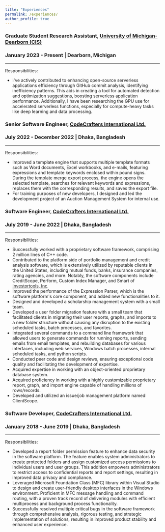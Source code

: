 ```yaml
---
title: "Experiences"
permalink: /experiences/
author_profile: true
---
```



### Graduate Student Research Assistant, [University of Michigan-Dearborn (CIS)](https://umdearborn.edu/cecs/departments/computer-and-information-science)
### January 2023 - Present | Dearborn, Michigan

***
Responsibilities:
- I've actively contributed to enhancing open-source serverless applications efficiency through GitHub commit analysis, identifying inefficiency patterns. This aids in creating a tool for automated detection and optimization suggestions, boosting serverless application performance. Additionally, I have been researching the GPU use for accelerated serverless functions, especially for compute-heavy tasks like deep learning and data processing. 

### Senior Software Engineer, [CodeCrafters International Ltd.](https://www.codecraftersintl.com)
### July 2022 - December 2022 | Dhaka, Bangladesh

***
Responsibilities:
- Improved a template engine that supports multiple template formats such as Word documents, Excel workbooks, and e-mails, featuring expressions and template keywords enclosed within pound signs. During the template merge export process, the engine opens the selected template, searches for relevant keywords and expressions, replaces them with the corresponding results, and saves the export file.
- For training purposes of new developers, I designed and led the development project of an Auction Management System for internal use.


### Software Engineer, [CodeCrafters International Ltd.](https://www.codecraftersintl.com)
### July 2019 - June 2022 | Dhaka, Bangladesh
***
Responsibilities:
- Successfully worked with a proprietary software framework, comprising 2 million lines of C++ code.
- Contributed to the platform side of portfolio management and credit analysis software, which is extensively utilized by reputable clients in the United States, including mutual funds, banks, insurance companies, rating agencies, and more. Notably, the software components include CreditScope, Perform, Custom Index Manager, and Smart of [Investortools, Inc](https://www.invtools.com/).
- Improved the performance of the Expression Parser, which is the software platform's core component, and added new functionalities to it.
- Designed and developed a scholarship management system with a small team.
- Developed a user folder migration feature with a small team that facilitated clients in migrating their user reports, graphs, and imports to a new folder structure without causing any disruption to the existing scheduled tasks, batch processes, and favorites.
- Integrated several commands to a command line framework that allowed users to generate commands for running reports, sending emails from email templates, and rebuilding databases for various interfaces, including web services, Windows batch processes, internal scheduled tasks, and python scripts.
- Conducted peer code and design reviews, ensuring exceptional code quality and facilitating the development of expertise.
- Acquired expertise in working with an object-oriented proprietary database system.
- Acquired proficiency in working with a highly customizable proprietary report, graph, and import engine capable of handling millions of rows/records.
- Developed and utilized an issue/job management platform named ClientScope.

### Software Developer, [CodeCrafters International Ltd.](https://www.codecraftersintl.com)
### January 2018 - June 2019 | Dhaka, Bangladesh

***
Responsibilities:
- Developed a report folder permission feature to enhance data security in the software platform. The feature enables system administrators to create protected folders and assign customized access permissions to individual users and user groups. This addition empowers administrators to restrict access to confidential reports and report settings, resulting in improved data privacy and compliance.
- Leveraged Microsoft Foundation Class (MFC) library within Visual Studio to design and create user-friendly desktop interfaces in the Windows environment. Proficient in MFC message handling and command routing, with a proven track record of delivering modules with efficient multiprocess and background process functionality.
- Successfully resolved multiple critical bugs in the software framework through comprehensive analysis, rigorous testing, and strategic implementation of solutions, resulting in improved product stability and enhanced user experience.
